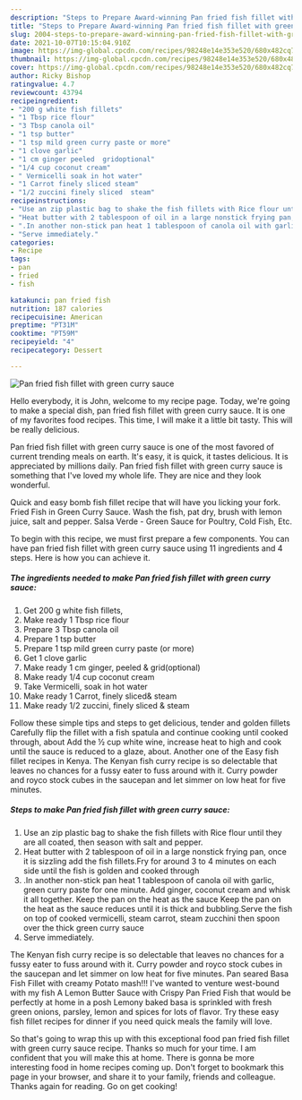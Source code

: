 ```yaml
---
description: "Steps to Prepare Award-winning Pan fried fish fillet with green curry sauce"
title: "Steps to Prepare Award-winning Pan fried fish fillet with green curry sauce"
slug: 2004-steps-to-prepare-award-winning-pan-fried-fish-fillet-with-green-curry-sauce
date: 2021-10-07T10:15:04.910Z
image: https://img-global.cpcdn.com/recipes/98248e14e353e520/680x482cq70/pan-fried-fish-fillet-with-green-curry-sauce-recipe-main-photo.jpg
thumbnail: https://img-global.cpcdn.com/recipes/98248e14e353e520/680x482cq70/pan-fried-fish-fillet-with-green-curry-sauce-recipe-main-photo.jpg
cover: https://img-global.cpcdn.com/recipes/98248e14e353e520/680x482cq70/pan-fried-fish-fillet-with-green-curry-sauce-recipe-main-photo.jpg
author: Ricky Bishop
ratingvalue: 4.7
reviewcount: 43794
recipeingredient:
- "200 g white fish fillets"
- "1 Tbsp rice flour"
- "3 Tbsp canola oil"
- "1 tsp butter"
- "1 tsp mild green curry paste or more"
- "1 clove garlic"
- "1 cm ginger peeled  gridoptional"
- "1/4 cup coconut cream"
- " Vermicelli soak in hot water"
- "1 Carrot finely sliced steam"
- "1/2 zuccini finely sliced  steam"
recipeinstructions:
- "Use an zip plastic bag to shake the fish fillets with Rice flour until they are all coated, then season with salt and pepper."
- "Heat butter with 2 tablespoon of oil in a large nonstick frying pan, once it is sizzling add the fish fillets.Fry for around 3 to 4 minutes on each side until the fish is golden and cooked through"
- ".In another non-stick pan heat 1 tablespoon of canola oil with garlic, green curry paste for one minute. Add ginger, coconut cream and whisk it all together. Keep the pan on the heat as the sauce Keep the pan on the heat as the sauce reduces until it is thick and bubbling.Serve the fish on top of cooked vermicelli, steam carrot, steam zucchini then spoon over the thick green curry sauce"
- "Serve immediately."
categories:
- Recipe
tags:
- pan
- fried
- fish

katakunci: pan fried fish 
nutrition: 187 calories
recipecuisine: American
preptime: "PT31M"
cooktime: "PT59M"
recipeyield: "4"
recipecategory: Dessert

---
```



![Pan fried fish fillet with green curry sauce](https://img-global.cpcdn.com/recipes/98248e14e353e520/680x482cq70/pan-fried-fish-fillet-with-green-curry-sauce-recipe-main-photo.jpg)

Hello everybody, it is John, welcome to my recipe page. Today, we're going to make a special dish, pan fried fish fillet with green curry sauce. It is one of my favorites food recipes. This time, I will make it a little bit tasty. This will be really delicious.

Pan fried fish fillet with green curry sauce is one of the most favored of current trending meals on earth. It's easy, it is quick, it tastes delicious. It is appreciated by millions daily. Pan fried fish fillet with green curry sauce is something that I've loved my whole life. They are nice and they look wonderful.

Quick and easy bomb fish fillet recipe that will have you licking your fork. Fried Fish in Green Curry Sauce. Wash the fish, pat dry, brush with lemon juice, salt and pepper. Salsa Verde - Green Sauce for Poultry, Cold Fish, Etc.


To begin with this recipe, we must first prepare a few components. You can have pan fried fish fillet with green curry sauce using 11 ingredients and 4 steps. Here is how you can achieve it.

<!--inarticleads1-->

##### The ingredients needed to make Pan fried fish fillet with green curry sauce:

1. Get 200 g white fish fillets,
1. Make ready 1 Tbsp rice flour
1. Prepare 3 Tbsp canola oil
1. Prepare 1 tsp butter
1. Prepare 1 tsp mild green curry paste (or more)
1. Get 1 clove garlic
1. Make ready 1 cm ginger, peeled &amp; grid(optional)
1. Make ready 1/4 cup coconut cream
1. Take  Vermicelli, soak in hot water
1. Make ready 1 Carrot, finely sliced&amp; steam
1. Make ready 1/2 zuccini, finely sliced &amp; steam


Follow these simple tips and steps to get delicious, tender and golden fillets Carefully flip the fillet with a fish spatula and continue cooking until cooked through, about Add the ½ cup white wine, increase heat to high and cook until the sauce is reduced to a glaze, about. Another one of the Easy fish fillet recipes in Kenya. The Kenyan fish curry recipe is so delectable that leaves no chances for a fussy eater to fuss around with it. Curry powder and royco stock cubes in the saucepan and let simmer on low heat for five minutes. 

<!--inarticleads2-->

##### Steps to make Pan fried fish fillet with green curry sauce:

1. Use an zip plastic bag to shake the fish fillets with Rice flour until they are all coated, then season with salt and pepper.
1. Heat butter with 2 tablespoon of oil in a large nonstick frying pan, once it is sizzling add the fish fillets.Fry for around 3 to 4 minutes on each side until the fish is golden and cooked through
1. .In another non-stick pan heat 1 tablespoon of canola oil with garlic, green curry paste for one minute. Add ginger, coconut cream and whisk it all together. Keep the pan on the heat as the sauce Keep the pan on the heat as the sauce reduces until it is thick and bubbling.Serve the fish on top of cooked vermicelli, steam carrot, steam zucchini then spoon over the thick green curry sauce
1. Serve immediately.


The Kenyan fish curry recipe is so delectable that leaves no chances for a fussy eater to fuss around with it. Curry powder and royco stock cubes in the saucepan and let simmer on low heat for five minutes. Pan seared Basa Fish Fillet with creamy Potato mash!!! I&#39;ve wanted to venture west-bound with my fish A Lemon Butter Sauce with Crispy Pan Fried Fish that would be perfectly at home in a posh Lemony baked basa is sprinkled with fresh green onions, parsley, lemon and spices for lots of flavor. Try these easy fish fillet recipes for dinner if you need quick meals the family will love. 

So that's going to wrap this up with this exceptional food pan fried fish fillet with green curry sauce recipe. Thanks so much for your time. I am confident that you will make this at home. There is gonna be more interesting food in home recipes coming up. Don't forget to bookmark this page in your browser, and share it to your family, friends and colleague. Thanks again for reading. Go on get cooking!

